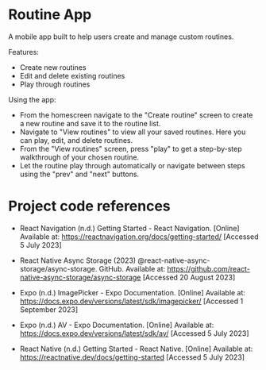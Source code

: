 # Routine App

A mobile app built to help users create and manage custom routines.

Features:

* Create new routines
* Edit and delete existing routines
* Play through routines

Using the app:

* From the homescreen navigate to the "Create routine" screen to create a new routine and save it to the routine list.
* Navigate to "View routines" to view all your saved routines. Here you can play, edit, and delete routines.
* From the "View routines" screen, press "play" to get a step-by-step walkthrough of your chosen routine. 
* Let the routine play through automatically or navigate between steps using the "prev" and "next" buttons.

# Project code references
* React Navigation (n.d.) Getting Started - React Navigation. [Online] Available at: https://reactnavigation.org/docs/getting-started/ [Accessed 5 July 2023]

* React Native Async Storage (2023) @react-native-async-storage/async-storage. GitHub. Available at: https://github.com/react-native-async-storage/async-storage [Accessed 20 August 2023]

* Expo (n.d.) ImagePicker - Expo Documentation. [Online] Available at: https://docs.expo.dev/versions/latest/sdk/imagepicker/ [Accessed 1 September 2023]

* Expo (n.d.) AV - Expo Documentation. [Online] Available at: https://docs.expo.dev/versions/latest/sdk/av/ [Accessed 5 July 2023]

* React Native (n.d.) Getting Started - React Native. [Online] Available at: https://reactnative.dev/docs/getting-started [Accessed 5 July 2023]
